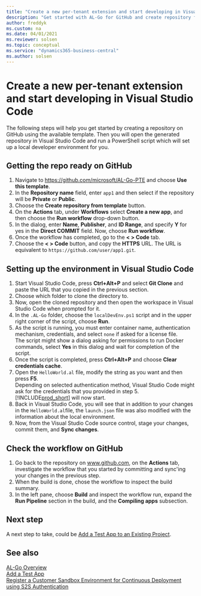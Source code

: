```yaml
---
title: "Create a new per-tenant extension and start developing in Visual Studio Code"
description: "Get started with AL-Go for GitHub and create repository from template for Business Central."
author: freddyk
ms.custom: na
ms.date: 04/01/2021
ms.reviewer: solsen
ms.topic: conceptual
ms.service: "dynamics365-business-central"
ms.author: solsen
---
```


# Create a new per-tenant extension and start developing in Visual Studio Code

The following steps will help you get started by creating a repository on GitHub using the available template. Then you will open the generated repository in Visual Studio Code and run a PowerShell script which will set up a local developer environment for you. 

## Getting the repo ready on GitHub

1. Navigate to https://github.com/microsoft/AL-Go-PTE and choose **Use this template**.
1. In the **Repository name** field, enter `app1` and then select if the repository will be **Private** or **Public**.
1. Choose the **Create repository from template** button.
1. On the **Actions** tab, under **Workflows** select **Create a new app**, and then choose the **Run workflow** drop-down button.
1. In the dialog, enter **Name**, **Publisher**, and **ID Range**, and specify **Y** for yes in the **Direct COMMIT** field. Now, choose **Run workflow**.
1. Once the workflow has completed, go to the **< > Code** tab.
1. Choose the **< > Code** button, and copy the **HTTPS** URL. The URL is equivalent to `https://github.com/user/app1.git`.

## Setting up the environment in Visual Studio Code

1. Start Visual Studio Code, press **Ctrl+Alt+P** and select **Git Clone** and paste the URL that you copied in the previous section.
1. Choose which folder to clone the directory to.
1. Now, open the cloned repository and then open the workspace in Visual Studio Code when prompted for it.
1. In the `.AL-Go` folder, choose the `localDevEnv.ps1` script and in the upper right corner of the script, choose **Run**.
1. As the script is running, you must enter container name, authentication mechanism, credentials, and select `none` if asked for a license file.  
The script might show a dialog asking for permissions to run Docker commands, select **Yes** in this dialog and wait for completion of the script.
1. Once the script is completed, press **Ctrl+Alt+P** and choose **Clear credentials cache**.
1. Open the `HelloWorld.al` file, modify the string as you want and then press **F5**.  
Depending on selected authentication method, Visual Studio Code might ask for the credentials that you provided in step 5. [!INCLUDE[prod_short](../developer/includes/prod_short.md)] will now start.
1. Back in Visual Studio Code, you will see that in addition to your changes in the `HelloWorld.al`file, the `launch.json` file was also modified with the information about the local environment. 
1. Now, from the Visual Studio Code source control, stage your changes, commit them, and **Sync changes**.

## Check the workflow on GitHub

1. Go back to the repository on www.github.com, on the **Actions** tab, investigate the workflow that you started by committing and sync'ing your changes in the previous step.
1. When the build is done, chose the workflow to inspect the build summary.
1. In the left pane, choose **Build** and inspect the workflow run, expand the **Run Pipeline** section in the build, and the **Compiling apps** subsection.

## Next step

A next step to take, could be [Add a Test App to an Existing Project](algo-add-test-app.md).

## See also

[AL-Go Overview](algo-overview.md)  
[Add a Test App](algo-add-test-app.md)  
[Register a Customer Sandbox Environment for Continuous Deployment using S2S Authentication](algo-register-sandbox-env.md)  